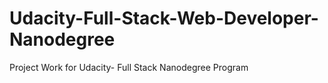 # Udacity-Full-Stack-Web-Developer-Nanodegree
Project Work for Udacity- Full Stack Nanodegree Program
